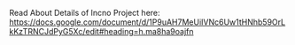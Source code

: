 Read About Details of Incno Project here:
https://docs.google.com/document/d/1P9uAH7MeUiIVNc6Uw1tHNhb59OrLkKzTRNCJdPyG5Xc/edit#heading=h.ma8ha9oajfn
